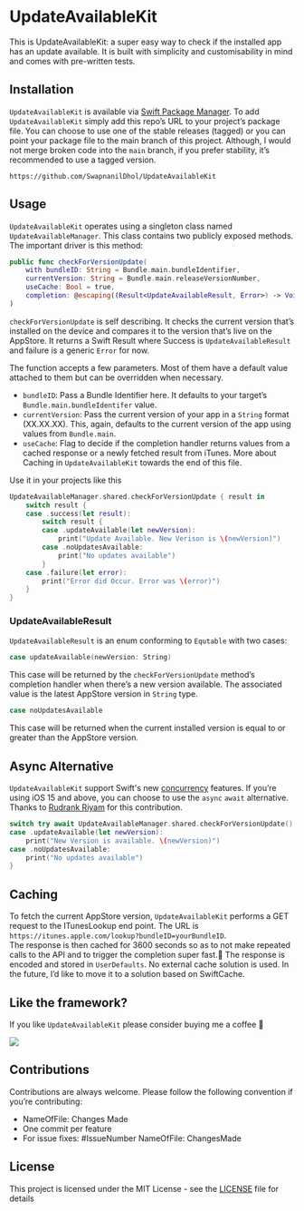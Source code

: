 # UpdateAvailableKit
This is UpdateAvailableKit: a super easy way to check if the installed app has an update available. It is built with simplicity and customisability in mind and comes with pre-written tests.

## Installation 
`UpdateAvailableKit` is available via [Swift Package Manager](https://swift.org/package-manager/). To add `UpdateAvailableKit` simply add this repo’s URL to your project’s package file. You can choose to use one of the stable releases (tagged) or you can point your package file to the main branch of this project. Although, I would not merge broken code into the `main` branch, if you prefer stability, it’s recommended to use a tagged version.

```
https://github.com/SwapnanilDhol/UpdateAvailableKit
```

## Usage
`UpdateAvailableKit` operates using a singleton class named `UpdateAvailableManager`. This class contains two publicly exposed methods. The important driver is this method:

```swift
public func checkForVersionUpdate(
    with bundleID: String = Bundle.main.bundleIdentifier,
    currentVersion: String = Bundle.main.releaseVersionNumber,
    useCache: Bool = true,
    completion: @escaping((Result<UpdateAvailableResult, Error>) -> Void)
)
```

`checkForVersionUpdate` is self describing. It checks the current version that’s installed on the device and compares it to the version that’s live on the AppStore. It returns a Swift Result where Success is `UpdateAvailableResult` and failure is a generic `Error` for now.

The function accepts a few parameters. Most of them have a default value attached to them but can be overridden when necessary.
* `bundleID`: Pass a Bundle Identifier here. It defaults to your target’s `Bundle.main.bundleIdentifer` value.
* `currentVersion`: Pass the current version of your app in a `String` format (XX.XX.XX). This, again, defaults to the current version of the app using values from `Bundle.main`.
* `useCache`: Flag to decide if the completion handler returns values from a cached response or a newly fetched result from iTunes. More about Caching in `UpdateAvailableKit` towards the end of this file.

Use it in your projects like this

```swift
UpdateAvailableManager.shared.checkForVersionUpdate { result in
    switch result {
    case .success(let result):
        switch result {
        case .updateAvailable(let newVersion):
            print("Update Available. New Verison is \(newVersion)")
        case .noUpdatesAvailable:
            print("No updates available")
        }
    case .failure(let error):
        print("Error did Occur. Error was \(error)")
    }
}
```

### UpdateAvailableResult
`UpdateAvailableResult` is an enum conforming to `Equtable` with two cases: 

```swift
case updateAvailable(newVersion: String)
```
This case will be returned by the `checkForVersionUpdate` method’s completion handler when there’s a new version available. The associated value is the latest AppStore version in `String` type.

```swift
case noUpdatesAvailable
```
This case will be returned when the current installed version is equal to or greater than the AppStore version.

## Async Alternative
`UpdateAvailableKit` support Swift's new [concurrency](https://docs.swift.org/swift-book/LanguageGuide/Concurrency.html) features.
If you’re using iOS 15 and above, you can choose to use the `async` `await` alternative. Thanks to [Rudrank Riyam](https://github.com/rudrankriyam) for this contribution.

```swift
switch try await UpdateAvailableManager.shared.checkForVersionUpdate() {
case .updateAvailable(let newVersion):
    print("New Version is available. \(newVersion)")
case .noUpdatesAvailable:
    print("No updates available")
}
```

## Caching
To fetch the current AppStore version, `UpdateAvailableKit` performs a GET request to the ITunesLookup end point. The URL is
`https://itunes.apple.com/lookup?bundleID=yourBundleID`.\
The response is then cached for 3600 seconds so as to not make repeated calls to the API and to trigger the completion super fast.🚀 The response is encoded and stored in `UserDefaults`. No external cache solution is used. In the future, I’d like to move it to a solution based on SwiftCache.

## Like the framework?
If you like `UpdateAvailableKit` please consider buying me a coffee 🥰

<a href="https://www.buymeacoffee.com/swapnanildhol"><img src="https://img.buymeacoffee.com/button-api/?text=Buy me a coffee&emoji=&slug=swapnanildhol&button_colour=5F7FFF&font_colour=ffffff&font_family=Cookie&outline_colour=000000&coffee_colour=FFDD00"></a>

## Contributions 
Contributions are always welcome. Please follow the following convention if you’re contributing:
* NameOfFile: Changes Made 
* One commit per feature 
* For issue fixes: #IssueNumber NameOfFile: ChangesMade

## License
This project is licensed under the MIT License - see the  [LICENSE](https://github.com/SwapnanilDhol/UpdateAvailableKit/blob/main/LICENSE.md)  file for details
